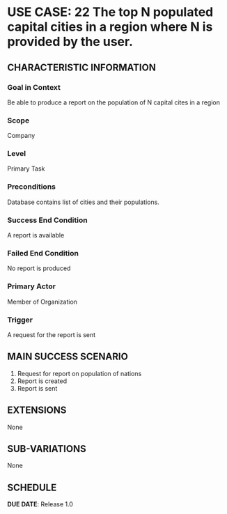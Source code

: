 # USE CASE: 22 The top N populated capital cities in a region where N is provided by the user.

## CHARACTERISTIC INFORMATION

### Goal in Context

Be able to produce a report on the population of N capital cites in a region

### Scope

Company

### Level

Primary Task

### Preconditions

Database contains list of cities and their populations.

### Success End Condition

A report is available

### Failed End Condition

No report is produced

### Primary Actor

Member of Organization

### Trigger

A request for the report is sent

## MAIN SUCCESS SCENARIO

1. Request for report on population of nations
2. Report is created
3. Report is sent

## EXTENSIONS

None

## SUB-VARIATIONS

None

## SCHEDULE

**DUE DATE**: Release 1.0
